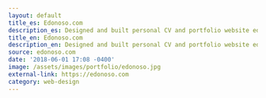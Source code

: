 ```yaml
---
layout: default
title_es: Edonoso.com
description_es: Designed and built personal CV and portfolio website edonoso.com. Bilingual and mobile-ready site.
title_en: Edonoso.com
description_en: Designed and built personal CV and portfolio website edonoso.com. Bilingual and mobile-ready site.
source: edonoso.com
date: '2018-06-01 17:08 -0400'
image: /assets/images/portfolio/edonoso.jpg
external-link: https://edonoso.com
category: web-design
---
```

